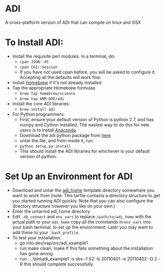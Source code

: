 # ADI
A cross-platform version of ADI that can compile on linux and OSX

# To Install ADI:

- Install the requisite perl modules. In a terminal, do:
  - `cpan JSON::XS`
  - `cpan CGI::Session`
  - If you have not used cpan before, you will be asked to configure it. Accepting all the defaults will work fine.
- Install [Homebrew](http://brew.sh/) if it's not already installed
- Tap the appropriate Homebrew formulas
  - `brew tap homebrew/science`
  - `brew tap ARM-DOE/adi`
- Install the core ADI libraries:
  - `brew install adi`
- For Python programmers:
  - First, ensure your default version of Python is python 2.7, and has numpy and Cython installed. The easiest way to do this for new users is to install [Anaconda](http://continuum.io/downloads).
  - Download the adi python package from [here](https://engineering.arm.gov/~vonderfecht/adi_python-1.0.tar.gz)
  - untar the file, and from inside it, run:
  - `python setup.py install`
  - This should install the ADI libraries for whichever is your default version of python.

# Set Up an Environment for ADI

- Download and untar the [adi_home](https://engineering.arm.gov/~vonderfecht/adi_home.tar.gz) template directory somewhere you want to work from (note: This tarfile contains a directory structure to get you started running ADI quickly. Note that you can also configure the directory structure however you like on your own.)
- Enter the untarred adi_home directory
- Edit `.db_connect` and `env_vars` to replace `/path/to/adi_home` with the actual path to your `adi_home`
copy all the commands in `env_vars` into your bash terminal, to set up the enviornment. Later you may want to add these to your `.bash_profile`.
- To test your installation:
  - go into dev/vap/src/adi_example1
  - run make clean; make If this fails something about the installation has gone wrong
  - run ..\..\bin\adi_example1 -s sbs -f S2 -b 20110401 -e 20110402 -D 2 -R this should complete successfully.
